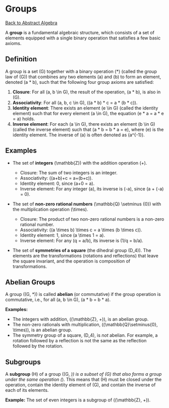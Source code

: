 # Groups

[Back to Abstract Algebra](./index.md)

A **group** is a fundamental algebraic structure, which consists of a set of elements equipped with a single binary operation that satisfies a few basic axioms.

## Definition

A group is a set \(G\) together with a binary operation \(*\) (called the group law of \(G\)) that combines any two elements \(a\) and \(b\) to form an element, denoted \(a * b\), such that the following four group axioms are satisfied:

1.  **Closure**: For all \(a, b \in G\), the result of the operation, \(a * b\), is also in \(G\).
2.  **Associativity**: For all \(a, b, c \in G\), \((a * b) * c = a * (b * c)\).
3.  **Identity element**: There exists an element \(e \in G\) (called the identity element) such that for every element \(a \in G\), the equation \(e * a = a * e = a\) holds.
4.  **Inverse element**: For each \(a \in G\), there exists an element \(b \in G\) (called the inverse element) such that \(a * b = b * a = e\), where \(e\) is the identity element. The inverse of \(a\) is often denoted as \(a^{-1}\).

## Examples

*   The set of **integers** \(\mathbb{Z}\) with the addition operation \(+\).
    *   Closure: The sum of two integers is an integer.
    *   Associativity: \((a+b)+c = a+(b+c)\).
    *   Identity element: 0, since \(a+0 = a\).
    *   Inverse element: For any integer \(a\), its inverse is \(-a\), since \(a + (-a) = 0\).

*   The set of **non-zero rational numbers** \(\mathbb{Q} \setminus \{0\}\) with the multiplication operation \(\times\).
    *   Closure: The product of two non-zero rational numbers is a non-zero rational number.
    *   Associativity: \((a \times b) \times c = a \times (b \times c)\).
    *   Identity element: 1, since \(a \times 1 = a\).
    *   Inverse element: For any \(q = a/b\), its inverse is \(1/q = b/a\).

*   The set of **symmetries of a square** (the dihedral group \(D_4\)). The elements are the transformations (rotations and reflections) that leave the square invariant, and the operation is composition of transformations.

## Abelian Groups

A group \((G, *)\) is called **abelian** (or commutative) if the group operation is commutative, i.e., for all \(a, b \in G\), \(a * b = b * a\).

**Examples:**
*   The integers with addition, \((\mathbb{Z}, +)\), is an abelian group.
*   The non-zero rationals with multiplication, \((\mathbb{Q}\setminus\{0\}, \times)\), is an abelian group.
*   The symmetry group of a square, \(D_4\), is *not* abelian. For example, a rotation followed by a reflection is not the same as the reflection followed by the rotation.

## Subgroups

A **subgroup** \(H\) of a group \((G, *)\) is a subset of \(G\) that also forms a group under the same operation \(*\). This means that \(H\) must be closed under the operation, contain the identity element of \(G\), and contain the inverse of each of its elements.

**Example:**
The set of even integers is a subgroup of \((\mathbb{Z}, +)\). 